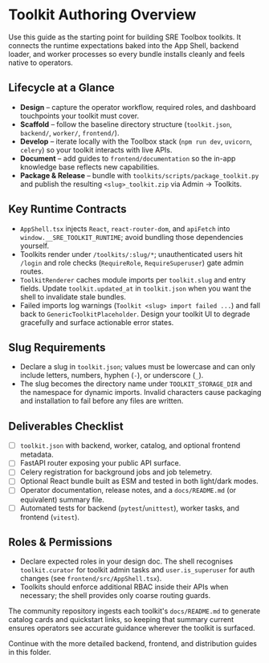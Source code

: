 # Toolkit Authoring Overview

Use this guide as the starting point for building SRE Toolbox toolkits. It connects the runtime expectations baked into the App Shell, backend loader, and worker processes so every bundle installs cleanly and feels native to operators.

## Lifecycle at a Glance
- **Design** – capture the operator workflow, required roles, and dashboard touchpoints your toolkit must cover.
- **Scaffold** – follow the baseline directory structure (`toolkit.json`, `backend/`, `worker/`, `frontend/`).
- **Develop** – iterate locally with the Toolbox stack (`npm run dev`, `uvicorn`, `celery`) so your toolkit interacts with live APIs.
- **Document** – add guides to `frontend/documentation` so the in-app knowledge base reflects new capabilities.
- **Package & Release** – bundle with `toolkits/scripts/package_toolkit.py` and publish the resulting `<slug>_toolkit.zip` via Admin → Toolkits.

## Key Runtime Contracts
- `AppShell.tsx` injects `React`, `react-router-dom`, and `apiFetch` into `window.__SRE_TOOLKIT_RUNTIME`; avoid bundling those dependencies yourself.
- Toolkits render under `/toolkits/:slug/*`; unauthenticated users hit `/login` and role checks (`RequireRole`, `RequireSuperuser`) gate admin routes.
- `ToolkitRenderer` caches module imports per `toolkit.slug` and entry fields. Update `toolkit.updated_at` in `toolkit.json` when you want the shell to invalidate stale bundles.
- Failed imports log warnings (`Toolkit <slug> import failed ...`) and fall back to `GenericToolkitPlaceholder`. Design your toolkit UI to degrade gracefully and surface actionable error states.

## Slug Requirements
- Declare a slug in `toolkit.json`; values must be lowercase and can only include letters, numbers, hyphen (`-`), or underscore (`_`).
- The slug becomes the directory name under `TOOLKIT_STORAGE_DIR` and the namespace for dynamic imports. Invalid characters cause packaging and installation to fail before any files are written.

## Deliverables Checklist
- [ ] `toolkit.json` with backend, worker, catalog, and optional frontend metadata.
- [ ] FastAPI router exposing your public API surface.
- [ ] Celery registration for background jobs and job telemetry.
- [ ] Optional React bundle built as ESM and tested in both light/dark modes.
- [ ] Operator documentation, release notes, and a `docs/README.md` (or equivalent) summary file.
- [ ] Automated tests for backend (`pytest`/`unittest`), worker tasks, and frontend (`vitest`).

## Roles & Permissions
- Declare expected roles in your design doc. The shell recognises `toolkit.curator` for toolkit admin tasks and `user.is_superuser` for auth changes (see `frontend/src/AppShell.tsx`).
- Toolkits should enforce additional RBAC inside their APIs when necessary; the shell provides only coarse routing guards.

The community repository ingests each toolkit's `docs/README.md` to generate catalog cards and quickstart links, so keeping that summary current ensures operators see accurate guidance wherever the toolkit is surfaced.

Continue with the more detailed backend, frontend, and distribution guides in this folder.
